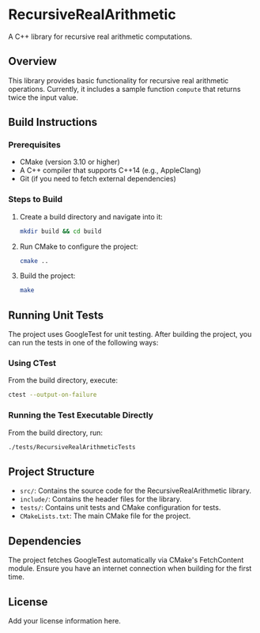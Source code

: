 # RecursiveRealArithmetic

A C++ library for recursive real arithmetic computations.

## Overview

This library provides basic functionality for recursive real arithmetic operations. Currently, it includes a sample function `compute` that returns twice the input value.

## Build Instructions

### Prerequisites

- CMake (version 3.10 or higher)
- A C++ compiler that supports C++14 (e.g., AppleClang)
- Git (if you need to fetch external dependencies)

### Steps to Build

1. Create a build directory and navigate into it:
   ```sh
   mkdir build && cd build
   ```
2. Run CMake to configure the project:
   ```sh
   cmake ..
   ```
3. Build the project:
   ```sh
   make
   ```

## Running Unit Tests

The project uses GoogleTest for unit testing. After building the project, you can run the tests in one of the following ways:

### Using CTest

From the build directory, execute:
   ```sh
   ctest --output-on-failure
   ```

### Running the Test Executable Directly

From the build directory, run:
   ```sh
   ./tests/RecursiveRealArithmeticTests
   ```

## Project Structure

- `src/`: Contains the source code for the RecursiveRealArithmetic library.
- `include/`: Contains the header files for the library.
- `tests/`: Contains unit tests and CMake configuration for tests.
- `CMakeLists.txt`: The main CMake file for the project.

## Dependencies

The project fetches GoogleTest automatically via CMake's FetchContent module. Ensure you have an internet connection when building for the first time.

## License

Add your license information here.
